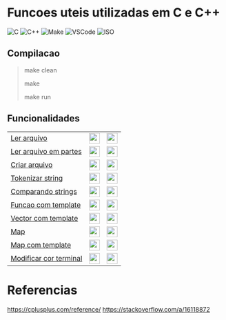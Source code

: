 # Funcoes uteis utilizadas em C e C++

![C](https://img.shields.io/badge/Linguagem-C-green.svg)
![C++](https://img.shields.io/badge/Linguagem-C++-green.svg)
![Make](https://img.shields.io/badge/Compilacao-Make-orange)
![VSCode](https://img.shields.io/badge/IDE-VSCode-informational)
![ISO](https://img.shields.io/badge/ISO-Linux-blueviolet)

## Compilacao

> make clean
>
> make
>
> make run

## Funcionalidades

<html>
  <table>
    <tr>
      <td>
        <a href="https://github.com/danieldiv/funcoes-uteis-c-e-cplusplus/blob/main/src/main.cpp#L64">
             Ler arquivo
        </a>
      </td>
      <td> <!-- C -->
          <a href="https://github.com/danieldiv/repositorio-c-e-cplusplus/blob/main/src/arquivo.cpp#L13">
              <img align="center" height="25" src="https://cdn.jsdelivr.net/gh/devicons/devicon/icons/c/c-original.svg" />
          </a>
      </td>
      <td> <!-- C++ -->
          <a href="https://github.com/danieldiv/repositorio-c-e-cplusplus/blob/main/src/arquivo.cpp#L69">
              <img align="center" height="25" src="https://cdn.jsdelivr.net/gh/devicons/devicon/icons/cplusplus/cplusplus-original.svg" />
          </a>
      </td>
    </tr>
    <tr>
      <td>
        <a href="https://github.com/danieldiv/funcoes-uteis-c-e-cplusplus/blob/main/src/main.cpp#L64">
             Ler arquivo em partes
        </a>
      </td>
      <td> <!-- C -->
          <a href="https://github.com/danieldiv/repositorio-c-e-cplusplus/blob/main/src/arquivo.cpp#L110">
              <img align="center" height="25" src="https://cdn.jsdelivr.net/gh/devicons/devicon/icons/c/c-original.svg" />
          </a>
      </td>
      <td> <!-- nao possui em C++ -->
        <a href="#">
          <img align="center" height="25" src="https://cdn.jsdelivr.net/gh/devicons/devicon/icons/github/github-original.svg"/>
        </a>
      </td>
    </tr>
    <tr>
      <td>
        <a href="https://github.com/danieldiv/funcoes-uteis-c-e-cplusplus/blob/main/src/main.cpp#L64">
               Criar arquivo
        </a>
      </td>
      <td> <!-- C -->
          <a href="https://github.com/danieldiv/repositorio-c-e-cplusplus/blob/main/src/arquivo.cpp#L40">
              <img align="center" height="25" src="https://cdn.jsdelivr.net/gh/devicons/devicon/icons/c/c-original.svg" />
          </a>
      </td>
      <td> <!-- C++ -->
          <a href="https://github.com/danieldiv/repositorio-c-e-cplusplus/blob/main/src/arquivo.cpp#L89">
              <img align="center" height="25" src="https://cdn.jsdelivr.net/gh/devicons/devicon/icons/cplusplus/cplusplus-original.svg" />
          </a>
      </td>
    </tr>
    <tr>
      <td>
        <a href="https://github.com/danieldiv/funcoes-uteis-c-e-cplusplus/blob/main/src/main.cpp#L196">
               Tokenizar string
        </a>
      </td>
      <td> <!-- C -->
          <a href="https://github.com/danieldiv/repositorio-c-e-cplusplus/blob/main/src/util.cpp#L13">
              <img align="center" height="25" src="https://cdn.jsdelivr.net/gh/devicons/devicon/icons/c/c-original.svg" />
          </a>
      </td>
      <td> <!-- C++ -->
          <a href="https://github.com/danieldiv/repositorio-c-e-cplusplus/blob/main/src/util.cpp#L33">
              <img align="center" height="25" src="https://cdn.jsdelivr.net/gh/devicons/devicon/icons/cplusplus/cplusplus-original.svg" />
          </a>
      </td>
    </tr>
    <tr>
     <td>
      <a href="https://github.com/danieldiv/funcoes-uteis-c-e-cplusplus/blob/main/src/main.cpp#L169">
             Comparando strings
      </a>
    </td>
    <td> <!-- C -->
        <a href="https://github.com/danieldiv/repositorio-c-e-cplusplus/blob/main/src/util.cpp#L64">
            <img align="center" height="25" src="https://cdn.jsdelivr.net/gh/devicons/devicon/icons/c/c-original.svg" />
        </a>
    </td>
    <td> <!-- C++ -->
        <a href="https://github.com/danieldiv/repositorio-c-e-cplusplus/blob/main/src/util.cpp#L74">
            <img align="center" height="25" src="https://cdn.jsdelivr.net/gh/devicons/devicon/icons/cplusplus/cplusplus-original.svg" />
        </a>
    </td>
    </tr>
    <tr>
      <td>
        <a href="https://github.com/danieldiv/funcoes-uteis-c-e-cplusplus/blob/main/src/main.cpp#L94">
               Funcao com template
        </a>
      </td>
      <td> <!-- nao possui em C -->
        <a href="#">
          <img align="center" height="25" src="https://cdn.jsdelivr.net/gh/devicons/devicon/icons/github/github-original.svg"/>
        </a>
      </td>
      <td> <!-- C++ -->
          <a href="https://github.com/danieldiv/funcoes-uteis-c-e-cplusplus/blob/main/src/main.cpp#L29">
              <img align="center" height="25" src="https://cdn.jsdelivr.net/gh/devicons/devicon/icons/cplusplus/cplusplus-original.svg" />
          </a>
      </td>
    </tr>
    <tr>
      <td>
        <a href="https://github.com/danieldiv/funcoes-uteis-c-e-cplusplus/blob/main/src/main.cpp#L115">
               Vector com template
        </a>
      </td>
      <td> <!-- nao possui em C -->
        <a href="#"><img align="center" height="25" src="https://cdn.jsdelivr.net/gh/devicons/devicon/icons/github/github-original.svg"/></a>
      </td>
      <td> <!-- C++ -->
          <a href="https://github.com/danieldiv/repositorio-c-e-cplusplus/blob/main/src/class_template.hpp#L33">
              <img align="center" height="25" src="https://cdn.jsdelivr.net/gh/devicons/devicon/icons/cplusplus/cplusplus-original.svg" />
          </a>
      </td>
    </tr>
    <tr>
      <td>
        <a href="https://github.com/danieldiv/funcoes-uteis-c-e-cplusplus/blob/main/src/main.cpp#L219">
               Map
        </a>
      </td>
      <td> <!-- nao possui em C -->
          <a href="#"><img align="center" height="25" src="https://cdn.jsdelivr.net/gh/devicons/devicon/icons/github/github-original.svg"/></a>
      </td>
      <td> <!-- C++ -->
          <a href="https://github.com/danieldiv/repositorio-c-e-cplusplus/blob/main/src/util.cpp#L48">
              <img align="center" height="25" src="https://cdn.jsdelivr.net/gh/devicons/devicon/icons/cplusplus/cplusplus-original.svg" />
          </a>
      </td>
    </tr>
    <tr>
      <td>
        <a href="https://github.com/danieldiv/funcoes-uteis-c-e-cplusplus/blob/main/src/main.cpp#L148">
               Map com template
        </a>
      </td>
      <td> <!-- nao possui em C -->
          <a href="#"><img align="center" height="25" src="https://cdn.jsdelivr.net/gh/devicons/devicon/icons/github/github-original.svg"/></a>
      </td>
      <td> <!-- C++ -->
          <a href="https://github.com/danieldiv/repositorio-c-e-cplusplus/blob/main/src/class_template.hpp#L49">
              <img align="center" height="25" src="https://cdn.jsdelivr.net/gh/devicons/devicon/icons/cplusplus/cplusplus-original.svg" />
          </a>
      </td>
    </tr>
    <tr>
      <td>
        <a href="https://github.com/danieldiv/funcoes-uteis-c-e-cplusplus/blob/main/src/main.cpp#L223">
               Modificar cor terminal
        </a>
      </td>
      <td> <!-- C -->
          <a href="https://github.com/danieldiv/repositorio-c-e-cplusplus/blob/main/src/util.cpp#L87">
              <img align="center" height="25" src="https://cdn.jsdelivr.net/gh/devicons/devicon/icons/c/c-original.svg" />
          </a>
      </td>
      <td> <!-- nao possui em C++ -->
          <a href="#"><img align="center" height="25" src="https://cdn.jsdelivr.net/gh/devicons/devicon/icons/github/github-original.svg"/></a>
      </td>
    </tr>
  </table>
</html>


# Referencias

https://cplusplus.com/reference/
https://stackoverflow.com/a/16118872
